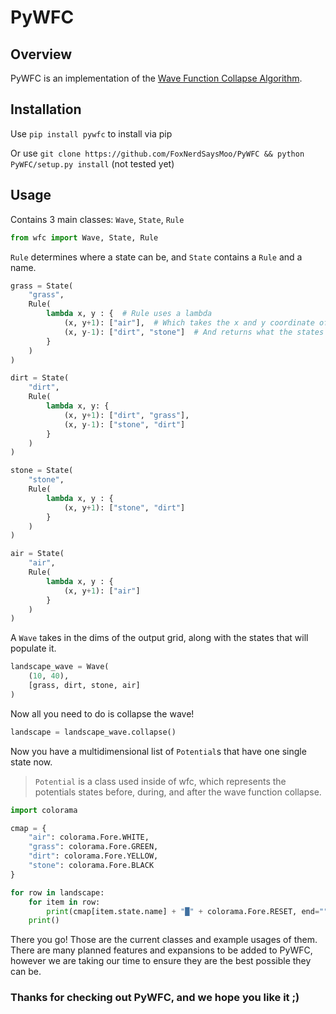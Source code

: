 # PyWFC
## Overview
PyWFC is an implementation of the [Wave Function Collapse Algorithm](https://github.com/mxgmn/WaveFunctionCollapse).
## Installation
Use `pip install pywfc` to install via pip

Or use `git clone https://github.com/FoxNerdSaysMoo/PyWFC && python PyWFC/setup.py install` (not tested yet)

## Usage

Contains 3 main classes: `Wave`, `State`, `Rule`
```py
from wfc import Wave, State, Rule
```

`Rule` determines where a state can be, and `State` contains a `Rule` and a name.
```py
grass = State(
    "grass",
    Rule(
        lambda x, y : {  # Rule uses a lambda
            (x, y+1): ["air"],  # Which takes the x and y coordinate of the state
            (x, y-1): ["dirt", "stone"]  # And returns what the states relative to it must be
        }
    )
)

dirt = State(
    "dirt",
    Rule(
        lambda x, y: {
            (x, y+1): ["dirt", "grass"],
            (x, y-1): ["stone", "dirt"]
        }
    )
)

stone = State(
    "stone",
    Rule(
        lambda x, y : {
            (x, y+1): ["stone", "dirt"]
        }
    )
)

air = State(
    "air",
    Rule(
        lambda x, y : {
            (x, y+1): ["air"]
        }
    )
)
```

A `Wave` takes in the dims of the output grid, along with the states that will populate it.
```py
landscape_wave = Wave(
    (10, 40),
    [grass, dirt, stone, air]
)
```
Now all you need to do is collapse the wave!
```py
landscape = landscape_wave.collapse()
```
Now you have a multidimensional list of `Potential`s that have one single state now.
> `Potential` is a class used inside of wfc, which represents the potentials states before, during, and after the wave function collapse.

```py
import colorama

cmap = {
    "air": colorama.Fore.WHITE,
    "grass": colorama.Fore.GREEN,
    "dirt": colorama.Fore.YELLOW,
    "stone": colorama.Fore.BLACK
}

for row in landscape:
    for item in row:
        print(cmap[item.state.name] + "█" + colorama.Fore.RESET, end="")
    print()
```
There you go! Those are the current classes and example usages of them. There are many planned features and expansions to be added to PyWFC, however we are taking our time to ensure they are the best possible they can be.

### Thanks for checking out PyWFC, and we hope you like it ;)
